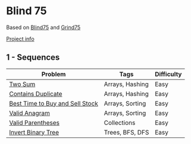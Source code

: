 # Blind 75
Based on [Blind75](https://www.techinterviewhandbook.org/best-practice-questions/) and [Grind75](https://www.techinterviewhandbook.org/grind75)
  
[Project info](https://github.com/Blind-75-Reference/.github)

## 1 - Sequences
| Problem | Tags | Difficulty |
| ------- | ---- | ---------- |
| [Two Sum](https://github.com/Blind-75-Reference/Two-Sum) | Arrays, Hashing | Easy |
| [Contains Duplicate](https://github.com/Blind-75-Reference/Contains-Duplicate) | Arrays, Hashing | Easy |
| [Best Time to Buy and Sell Stock](https://github.com/Blind-75-Reference/Best-Time-to-Buy-and-Sell-Stock) | Arrays, Sorting | Easy |
| [Valid Anagram](https://github.com/Blind-75-Reference/Valid-Anagram) | Arrays, Sorting | Easy |
| [Valid Parentheses](https://github.com/Blind-75-Reference/Valid-Parentheses) | Collections | Easy |
| [Invert Binary Tree](https://github.com/Blind-75-Reference/Invert-Binary-Tree) | Trees, BFS, DFS | Easy |

